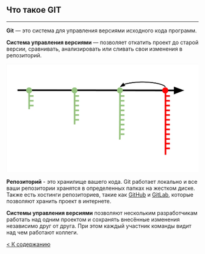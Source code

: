 ## Что такое GIT
---

**Git** — это система для управления версиями исходного кода программ.

**Система управления версиями** — позволяет откатить проект до старой версии, сравнивать, анализировать или сливать свои изменения в репозиторий.

![](/photo/14270913012021_e3ea06ecc4efe66fd609360c227a5daace25eda6.png.webp)

**Репозиторий** - это хранилище вашего кода. Git работает локально и все ваши репозитории хранятся в определенных папках на жестком диске. Также есть хостинги репозиториев, такие как [GitHub](https://github.com) и [GitLab](https://about.gitlab.com), которые позволяют хранить проект в интернете.

**Системы управления версиями** позволяют нескольким разработчикам работать над одним проектом и сохранять внесённые изменения независимо друг от друга. При этом каждый участник команды видит над чем работают коллеги.

[< К содержанию](Readme.md)